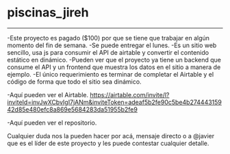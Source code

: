 # piscinas_jireh

----------
-Este proyecto es pagado ($100) por que se tiene que trabajar en algún momento del fin de semana.
-Se puede entregar el lunes.
-Es un sitio web sencillo, usa js para consumir el API de airtable y convertir el contenido estático en dinámico.
-Pueden ver que el proyecto ya tiene un backend que consume el API y un frontend que muestra los datos en el sitio a manera de ejemplo.
-El único requerimiento es terminar de completar el Airtable y el código de forma que todo el sitio sea dinámico.

-Aquí pueden ver el Airtable.
https://airtable.com/invite/l?inviteId=invJwXCbvIgI7jANm&inviteToken=adeaf5b2fe90c5be4b27444315942d85e480efc8a869e5684283da51955b2fe9

-Aquí pueden ver el repositorio.

Cualquier duda nos la pueden hacer por acá, mensaje directo o a @javier que es el líder de este proyecto y les puede contestar cualquier detalle. 
